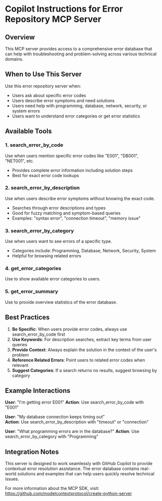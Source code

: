 # Copilot Instructions for Error Repository MCP Server

## Overview
This MCP server provides access to a comprehensive error database that can help with troubleshooting and problem-solving across various technical domains.

## When to Use This Server
Use this error repository server when:
- Users ask about specific error codes
- Users describe error symptoms and need solutions
- Users need help with programming, database, network, security, or system errors
- Users want to understand error categories or get error statistics

## Available Tools

### 1. search_error_by_code
Use when users mention specific error codes like "E001", "DB001", "NET001", etc.
- Provides complete error information including solution steps
- Best for exact error code lookups

### 2. search_error_by_description  
Use when users describe error symptoms without knowing the exact code.
- Searches through error descriptions and types
- Good for fuzzy matching and symptom-based queries
- Examples: "syntax error", "connection timeout", "memory issue"

### 3. search_error_by_category
Use when users want to see errors of a specific type.
- Categories include: Programming, Database, Network, Security, System
- Helpful for browsing related errors

### 4. get_error_categories
Use to show available error categories to users.

### 5. get_error_summary
Use to provide overview statistics of the error database.

## Best Practices

1. **Be Specific**: When users provide error codes, always use search_error_by_code first
2. **Use Keywords**: For description searches, extract key terms from user queries
3. **Provide Context**: Always explain the solution in the context of the user's problem
4. **Reference Related Errors**: Point users to related error codes when relevant
5. **Suggest Categories**: If a search returns no results, suggest browsing by category

## Example Interactions

**User**: "I'm getting error E001"
**Action**: Use search_error_by_code with "E001"

**User**: "My database connection keeps timing out"  
**Action**: Use search_error_by_description with "timeout" or "connection"

**User**: "What programming errors are in the database?"
**Action**: Use search_error_by_category with "Programming"

## Integration Notes

This server is designed to work seamlessly with GitHub Copilot to provide contextual error resolution assistance. The error database contains real-world solutions and examples that can help users quickly resolve technical issues.

For more information about the MCP SDK, visit: https://github.com/modelcontextprotocol/create-python-server
